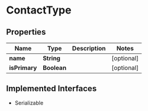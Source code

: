 

# ContactType


## Properties

| Name | Type | Description | Notes |
|------------ | ------------- | ------------- | -------------|
|**name** | **String** |  |  [optional] |
|**isPrimary** | **Boolean** |  |  [optional] |


## Implemented Interfaces

* Serializable


